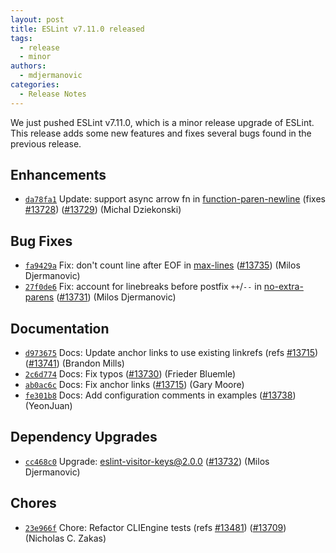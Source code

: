 ```yaml
---
layout: post
title: ESLint v7.11.0 released
tags:
  - release
  - minor
authors:
  - mdjermanovic
categories:
  - Release Notes
---
```


We just pushed ESLint v7.11.0, which is a minor release upgrade of ESLint. This release adds some new features and fixes several bugs found in the previous release.










## Enhancements


* [`da78fa1`](https://github.com/eslint/eslint/commit/da78fa11632a2908db4ac494012a16f5d5a88a64) Update: support async arrow fn in [function-paren-newline](/docs/rules/function-paren-newline) (fixes [#13728](https://github.com/eslint/eslint/issues/13728)) ([#13729](https://github.com/eslint/eslint/issues/13729)) (Michal Dziekonski)




## Bug Fixes


* [`fa9429a`](https://github.com/eslint/eslint/commit/fa9429aac0ffed505f3f02e8fc75f646c69f5c61) Fix: don't count line after EOF in [max-lines](/docs/rules/max-lines) ([#13735](https://github.com/eslint/eslint/issues/13735)) (Milos Djermanovic)
* [`27f0de6`](https://github.com/eslint/eslint/commit/27f0de62e6281c28043be38ef051818c9edc15cd) Fix: account for linebreaks before postfix `++`/`--` in [no-extra-parens](/docs/rules/no-extra-parens) ([#13731](https://github.com/eslint/eslint/issues/13731)) (Milos Djermanovic)




## Documentation


* [`d973675`](https://github.com/eslint/eslint/commit/d973675a5c06a2bd4f8ce640c78b67842cfebfd4) Docs: Update anchor links to use existing linkrefs (refs [#13715](https://github.com/eslint/eslint/issues/13715)) ([#13741](https://github.com/eslint/eslint/issues/13741)) (Brandon Mills)
* [`2c6d774`](https://github.com/eslint/eslint/commit/2c6d774c89dcd14f386bd9d73d451fa2a892c3ef) Docs: Fix typos ([#13730](https://github.com/eslint/eslint/issues/13730)) (Frieder Bluemle)
* [`ab0ac6c`](https://github.com/eslint/eslint/commit/ab0ac6c532fb7b7d49779c8913146244d680743b) Docs: Fix anchor links ([#13715](https://github.com/eslint/eslint/issues/13715)) (Gary Moore)
* [`fe301b8`](https://github.com/eslint/eslint/commit/fe301b8cc0762d7f4edd59603ca51ed0ec0c2a43) Docs: Add configuration comments in examples ([#13738](https://github.com/eslint/eslint/issues/13738)) (YeonJuan)




## Dependency Upgrades


* [`cc468c0`](https://github.com/eslint/eslint/commit/cc468c01021385a028de727eefcd442e7f34875c) Upgrade: eslint-visitor-keys@2.0.0 ([#13732](https://github.com/eslint/eslint/issues/13732)) (Milos Djermanovic)






## Chores


* [`23e966f`](https://github.com/eslint/eslint/commit/23e966f6cf2a6c6b699dff5d6950ece3cc396498) Chore: Refactor CLIEngine tests (refs [#13481](https://github.com/eslint/eslint/issues/13481)) ([#13709](https://github.com/eslint/eslint/issues/13709)) (Nicholas C. Zakas)


